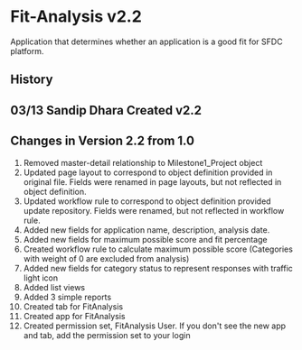 # Fit-Analysis v2.2
Application that determines whether an application is a good fit for SFDC platform.

History
-------------------------------------------
03/13	Sandip Dhara	Created v2.2
-------------------------------------------

Changes in Version 2.2 from 1.0
-------------------------------------------
1. Removed master-detail relationship to Milestone1_Project object
2. Updated page layout to correspond to object definition provided in original file. Fields were renamed in page layouts, but not reflected in object definition.
3. Updated workflow rule to correspond to object definition provided update repository. Fields were renamed, but not reflected in workflow rule.
4. Added new fields for application name, description, analysis date.
5. Added new fields for maximum possible score and fit percentage
6. Created workflow rule to calculate maximum possible score (Categories with weight of 0 are excluded from analysis)
7. Added new fields for category status to represent responses with traffic light icon
8. Added list views
9. Added 3 simple reports
10. Created tab for FitAnalysis
11. Created app for FitAnalysis
12. Created permission set, FitAnalysis User. If you don't see the new app and tab, add the permission set to your login

 
